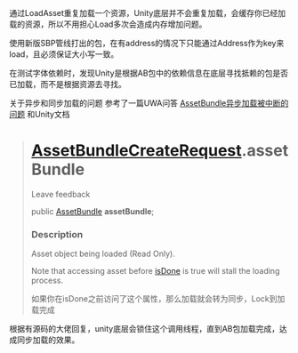 通过LoadAsset重复加载一个资源，Unity底层并不会重复加载，会缓存你已经加载的资源，所以不用担心Load多次会造成内存增加问题。

使用新版SBP管线打出的包，在有address的情况下只能通过Address作为key来load，且必须保证大小写一致。

在测试字体依赖时，发现Unity是根据AB包中的依赖信息在底层寻找抵赖的包是否已加载，而不是根据资源去寻找。

关于异步和同步加载的问题  参考了一篇UWA问答 [AssetBundle异步加载被中断的问题](https://answer.uwa4d.com/question/5af3db530e95a527a7a81d31) 和Unity文档

># [AssetBundleCreateRequest](https://docs.unity3d.com/ScriptReference/AssetBundleCreateRequest.html).assetBundle
>
>Leave feedback
>
>public [AssetBundle](https://docs.unity3d.com/ScriptReference/AssetBundle.html) **assetBundle**;
>
>### Description
>
>Asset object being loaded (Read Only).
>
>Note that accessing asset before [isDone](https://docs.unity3d.com/ScriptReference/AsyncOperation-isDone.html) is true will stall the loading process.
>
>如果你在isDone之前访问了这个属性，那么加载就会转为同步，Lock到加载完成

根据有源码的大佬回复，unity底层会锁住这个调用线程，直到AB包加载完成，达成同步加载的效果。
